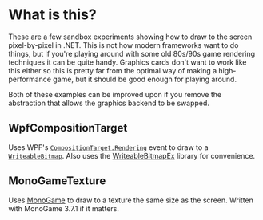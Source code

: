# What is this?

These are a few sandbox experiments showing how to draw to the screen pixel-by-pixel in .NET.  This is not how modern frameworks want to do things, but if you're playing around with some old 80s/90s game rendering techniques it can be quite handy.  Graphics cards don't want to work like this either so this is pretty far from the optimal way of making a high-performance game, but it should be good enough for playing around.

Both of these examples can be improved upon if you remove the abstraction that allows the graphics backend to be swapped.

## WpfCompositionTarget

Uses WPF's [<code>CompositionTarget.Rendering</code>](https://docs.microsoft.com/en-us/dotnet/api/system.windows.media.compositiontarget.rendering) event to draw to a [<code>WriteableBitmap</code>](https://docs.microsoft.com/en-us/dotnet/api/system.windows.media.imaging.writeablebitmap).  Also uses the [WriteableBitmapEx](https://github.com/teichgraf/WriteableBitmapEx/) library for convenience.

## MonoGameTexture

Uses [MonoGame](http://www.monogame.net/) to draw to a texture the same size as the screen.  Written with MonoGame 3.7.1 if it matters.